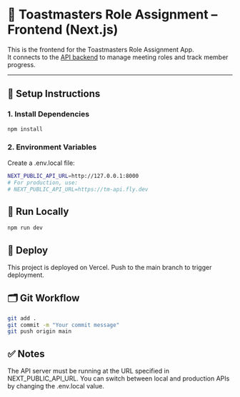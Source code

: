 # 🎤 Toastmasters Role Assignment – Frontend (Next.js)

This is the frontend for the Toastmasters Role Assignment App.  
It connects to the [API backend](https://tm-api.fly.dev) to manage meeting roles and track member progress.

---

## 🚀 Setup Instructions

### 1. Install Dependencies

```bash
npm install
```

### 2. Environment Variables

Create a .env.local file:

```bash
NEXT_PUBLIC_API_URL=http://127.0.0.1:8000
# For production, use:
# NEXT_PUBLIC_API_URL=https://tm-api.fly.dev
```

## 🏃 Run Locally

```bash
npm run dev
```

## 🛫 Deploy

This project is deployed on Vercel.
Push to the main branch to trigger deployment.

## 🗂️ Git Workflow

```bash
git add .
git commit -m "Your commit message"
git push origin main
```

## ✅ Notes

The API server must be running at the URL specified in NEXT_PUBLIC_API_URL.
You can switch between local and production APIs by changing the .env.local value.
